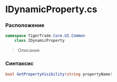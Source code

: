 
# IDynamicProperty.cs
### Расположение
```csharp
namespace TigerTrade.Core.UI.Common  
    class IDynamicProperty
```

> Описание

### Синтаксис
```csharp
bool GetPropertyVisibility(string propertyName)
```
